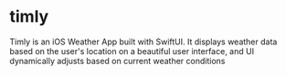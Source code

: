 # timly
Timly is an iOS Weather App built with SwiftUI. It displays weather data based on the user's location on a beautiful user interface, and UI dynamically adjusts based on current weather conditions
